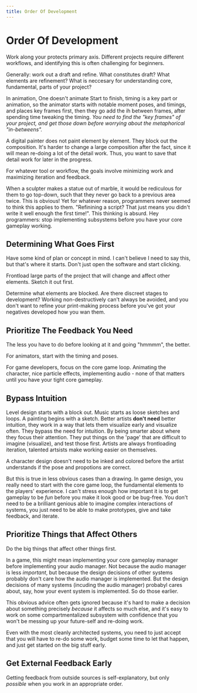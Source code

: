 ```yaml
---
title: Order Of Development
---
```

# Order Of Development

Work along your protects primary axis. Different projects require different workflows, and identifying this is often challenging for beginners. 

Generally: work out a draft and refine. What constitutes draft? What elements are refinement? What is neccesary for understanding core, fundamental, parts of your project? 

In animation, One doesn't animate Start to finish, timing is a key part or animation, so the animator starts with notable moment poses, and timings, and places key frames first, then they go add the ih between frames, after spending time tweaking the timing. *You need to find the "key frames" of your project, and get those down before worrying about the metaphorical "in-betweens".*

A digital painter does not paint element by element. They block out the composition. It's harder to change a large composition after the fact, since it will mean re-doing a lot of the detail work. Thus, you want to save that detail work for later in the progress.

For whatever tool or workflow, the goals involve minimizing work and maximizing iteration and feedback.

When a sculpter makes a statue out of marble, it would be rediculous for them to go top-down, such that they never go back to a previous area twice. This is obvious! Yet for whatever reason, programmers never seemed to think this applies to them. "Refinining a script? That just means you didn't write it well enough the first time!". This thinking is absurd. Hey programmers: stop implementing subsystems before you have your core gameplay working.

## Determining What Goes First
Have some kind of plan or concept in mind. I can't believe I need to say this, but that's where it starts. Don't just open the software and start clicking.

Frontload large parts of the project that will change and affect other elements. Sketch it out first. 

Determine what elements are blocked. Are there discreet stages to development? Working non-destructively can't always be avoided, and you don't want to refine your print-making process before you've got your negatives developed how you wan them.

## Prioritize The Feedback You Need

The less you have to do before looking at it and going "hmmmm", the better.

For animators, start with the timing and poses. 

For game developers, focus on the core game loop. Animating the character, nice particle effects, implementing audio - none of that matters until you have your tight core gameplay.

## Bypass Intuition

Level design starts with a block out. Music starts as loose sketches and loops. A painting begins with a sketch. Better artists **don't need** better intuition, they work in a way that lets them visualize early and visualize often. They bypass the need for intuition. By being smarter about where they focus their attention. They put things on the 'page' that are difficult to imagine (visualize), and test those first. Artists are always frontloading iteration, talented artsists make working easier on themselves. 

A character design doesn't need to be inked and colored before the artist understands if the pose and propotions are correct. 

But this is true in less obvious cases than a drawing. In game design, you really need to start with the core game loop, the fundamental elements to the players' experience. I can't stress enough how important it is to get gameplay to be *fun* before you make it look good or be bug-free. You don't need to be a brilliant genious able to imagine complex interactions of systems, you just need to be able to make prototypes, give and take feedback, and iterate.

## Prioritize Things that Affect Others

Do the big things that affect other things first.

In a game, this might mean implementing your core gameplay manager before implementing your audio manager. Not because the audio manager is less *important*, but because the design decisions of other systems probably don't care how the audio manager is implemented. But the design decisions of many systems (incuding the audio manager) probabyl cares about, say, how your event system is implemented. So do those earlier. 

This obvious advice often gets ignored because it's hard to make a decision about something precisely *because* it affects so much else, and it's easy to work on some compartmentalized subsystem with confidence that you won't be messing up your future-self and re-doing work.

Even with the most cleanly architected systems, you need to just accept that you will have to re-do some work, budget some time to let that happen, and just get started on the big stuff early. 


## Get External Feedback Early
Getting feedback from outside sources is self-explanatory, but only *possible* when you work in an appropriate order.